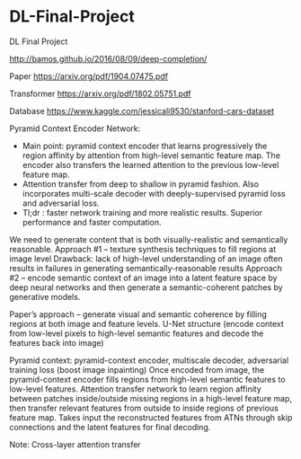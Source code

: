 # DL-Final-Project
DL Final Project

http://bamos.github.io/2016/08/09/deep-completion/

Paper
https://arxiv.org/pdf/1904.07475.pdf

Transformer
https://arxiv.org/pdf/1802.05751.pdf

Database
https://www.kaggle.com/jessicali9530/stanford-cars-dataset


Pyramid Context Encoder Network:
-	Main point: pyramid context encoder that learns progressively the region affinity by attention from high-level semantic feature map. The encoder also transfers the learned attention to the previous low-level feature map.
-	Attention transfer from deep to shallow in pyramid fashion. Also incorporates multi-scale decoder with deeply-supervised pyramid loss and adversarial loss. 
-	Tl;dr : faster network training and more realistic results. Superior performance and faster computation.

We need to generate content that is both visually-realistic and semantically reasonable. 
Approach #1 – texture synthesis techniques to fill regions at image level
	Drawback: lack of high-level understanding of an image often results in failures in generating semantically-reasonable results
Approach #2 – encode semantic context of an image into a latent feature space by deep neural networks and then generate a semantic-coherent patches by generative models.

Paper’s approach – generate visual and semantic coherence by filling regions at both image and feature levels. U-Net structure (encode context from low-level pixels to high-level semantic features and decode the features back into image)

Pyramid context: pyramid-context encoder, multiscale decoder, adversarial training loss (boost image inpainting)
Once encoded from image, the pyramid-context encoder fills regions from high-level semantic features to low-level features. Attention transfer network to learn region affinity between patches inside/outside missing regions in a high-level feature map, then transfer relevant features from outside to inside regions of previous feature map.
Takes input the reconstructed features from ATNs through skip connections and the latent features for final decoding. 

Note:
Cross-layer attention transfer
